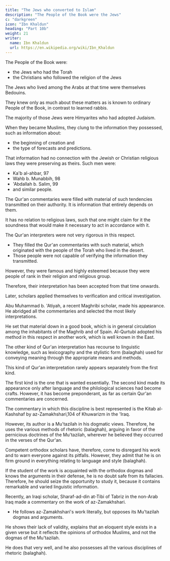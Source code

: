 ```yaml
---
title: "The Jews who converted to Islam"
description: "The People of the Book were the Jews"
c: "darkgreen"
icon: "Ibn Khaldun"
heading: "Part 10b"
weight: 21
writer:
  name: Ibn Khaldun
  url: https://en.wikipedia.org/wiki/Ibn_Khaldun
---
```




The People of the Book were:
- the Jews who had the Torah
- the Christians who followed the religion of the Jews

The Jews who lived among the Arabs at that time were themselves Bedouins. 

They knew only as much about these matters as is known to ordinary People of the Book, in contrast to learned rabbis. 
<!-- 96  -->

The majority of those Jews were Himyarites who had adopted Judaism. 

When they became Muslims, they clung to the information they possessed, such as information about:
- the beginning of creation and
- the type of forecasts and predictions. 

That information had no connection with the Jewish or Christian religious laws they were preserving as theirs. Such men were:
- Ka'b al-ahbar, 97 
- Wahb b. Munabbih, 98 
- 'Abdallah b. Salim, 99
- and similar people.

The Qur'an commentaries were filled with material of such tendencies transmitted on their authority. It is information that entirely depends on them.

It has no relation to religious laws, such that one might claim for it the soundness that would make it necessary to act in accordance with it.

The Qur'an interpreters were not very rigorous in this respect. 
- They filled the Qur'an commentaries with such material, which originated with the people of the Torah who lived in the desert.
- Those people were not capable of verifying the information they transmitted. 

However, they were famous and highly esteemed because they were people of rank in their religion and religious group. 

Therefore, their interpretation has been accepted from that time onwards.

<!-- 100  -->
Later, scholars applied themselves to verification and critical investigation. 

Abu Muhammad b. 'Atiyah, a recent Maghribi scholar, made his appearance. He abridged all the commentaries and selected the most likely interpretations. 

He set that material down in a good book, which is in general circulation among the inhabitants of the Maghrib and of Spain. Al-Qurtubi adopted his method in this respect in another work, which is well known in the East.

<!-- 101 102  103 -->

The other kind of Qur'an interpretation has recourse to linguistic knowledge, such as lexicography and the stylistic form (balaghah) used for conveying meaning through the appropriate means and methods. 

This kind of Qur'an interpretation rarely appears separately from the first kind. 

The first kind is the one that is wanted essentially. The second kind made its appearance only after language and the philological sciences had become crafts. However, it has become preponderant, as far as certain Qur'an commentaries are concerned. 

The commentary in which this discipline is best represented is the Kitab al-Kashshaf by az-Zamakhshari,104 of Khuwarizm in the 'Iraq. 

However, its author is a Mu'tazilah in his dogmatic views. Therefore, he uses the various methods of rhetoric (balaghah), arguing in favor of the pernicious doctrines of the Mu'tazilah, wherever he believed they occurred in the verses of the Qur'an. 

Competent orthodox scholars have, therefore, come to disregard his work and to warn everyone against its pitfalls. However, they admit that he is on firm ground in everything relating to language and style (balaghah). 

If the student of the work is acquainted with the orthodox dogmas and knows the arguments in their defense, he is no doubt safe from its fallacies. Therefore, he should seize the opportunity to study it, because it contains remarkable and varied linguistic information.

<!-- 105 106 -->

Recently, an Iraqi scholar, Sharaf-ad-din at-Tibi of Tabriz in the non-Arab Iraq made a commentary on the work of az-Zamakhshari. 
- He follows az-Zamakhshari's work literally, but opposes its Mu'tazilah dogmas and arguments. 

He shows their lack of validity, explains that an eloquent style exists in a given verse but it reflects the opinions of orthodox Muslims, and not the dogmas of the Mu'tazilah. 

He does that very well, and he also possesses all the various disciplines of rhetoric (balaghah).
